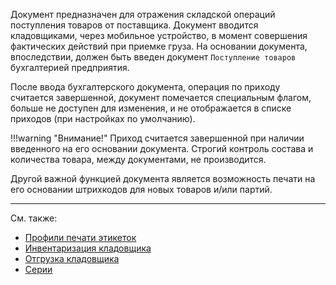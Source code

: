 Документ предназначен для отражения складской операций поступления товаров от поставщика. Документ вводится кладовщиками, через мобильное устройство, в момент совершения фактических действий при приемке груза. На основании документа, впоследствии, должен быть введен документ `Поступление товаров` бухгалтерией предприятия.

После ввода бухгалтерского документа, операция по приходу считается завершенной, документ помечается специальным флагом, больше не доступен для изменения, и не отображается в списке приходов (при настройках по умолчанию).

!!!warning "Внимание!"
	Приход считается завершенной при наличии введенного на его основании документа. Строгий контроль состава и количества товара, между документами, не производится.

Другой важной функцией документа является возможность печати на его основании штрихкодов для новых товаров и/или партий.

---

См. также:

- [Профили печати этикеток](/c/BarcodeProfiles)
- [Инвентаризация кладовщика](/d/InventoryStockman)
- [Отгрузка кладовщика](/d/ShipmentStockman)
- [Серии](/c/Series)
